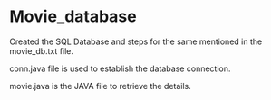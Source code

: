 # Movie_database

Created the SQL Database and steps for the same mentioned in the movie_db.txt file.

conn.java file is used to establish the database connection.

movie.java is the JAVA file to retrieve the details.
